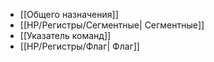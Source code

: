 - [[Общего назначения]]
- [[HP/Регистры/Сегментные| Cегментные]]
- [[Указатель команд]]
- [[HP/Регистры/Флаг| Флаг]]